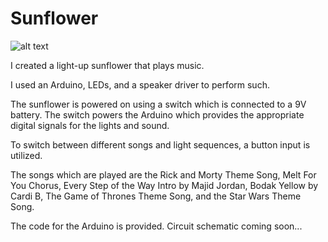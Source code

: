 # Sunflower

![alt text](https://github.com/chidiewenike/Sunflower/blob/master/Demo/demo_gif.gif)

I created a light-up sunflower that plays music. 

I used an Arduino, LEDs, and a speaker driver to perform such. 

The sunflower is powered on using a switch which is connected to a 9V battery. The switch powers the Arduino which provides the appropriate digital signals for the lights and sound. 

To switch between different songs and light sequences, a button input is utilized. 

The songs which are played are the Rick and Morty Theme Song, Melt For You Chorus, Every Step of the Way Intro by Majid Jordan, Bodak Yellow by Cardi B, The Game of Thrones Theme Song, and the Star Wars Theme Song. 

The code for the Arduino is provided. Circuit schematic coming soon...
